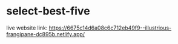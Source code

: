 # select-best-five

live website link: https://6675c14d6a08c6c712eb49f9--illustrious-frangipane-dc895b.netlify.app/
